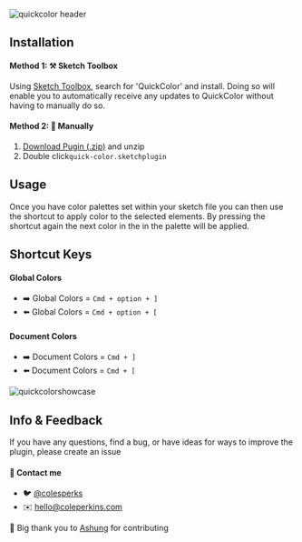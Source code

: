 ![quickcolor header](https://cloud.githubusercontent.com/assets/9797920/24823634/93a78a1c-1bb5-11e7-8085-87250f798dba.png)

## Installation

#### Method 1: ⚒ Sketch Toolbox

Using <a href="http://sketchtoolbox.com/">Sketch Toolbox</a>, search for 'QuickColor' and install. Doing so will enable you to automatically receive any updates to QuickColor without having to manually do so.

#### Method 2: 📁 Manually
<ol>
<li><a href="https://github.com//colesperks/QuickColor/archive/master.zip">Download Pugin (.zip)</a> and unzip</li>
<li>Double click<code class="rich-diff-level-one">quick-color.sketchplugin</code></li>
</ol>


## Usage
Once you have color palettes set within your sketch file you can then use the shortcut to apply color to the selected elements. By pressing the shortcut again the next color in the in the palette will be applied. 

## Shortcut Keys
<h4>Global Colors</h4>
<ul>
<li>➡️ Global Colors = <code class="rich-diff-level-one">Cmd + option + ]</code></li>
<li>⬅️ Global Colors = <code class="rich-diff-level-one">Cmd + option + [</code></li>
</ul>
<h4>Document Colors</h4>
<ul>
<li>➡️ Document Colors = <code class="rich-diff-level-one">Cmd + ]</code></li>
<li>⬅️ Document Colors = <code class="rich-diff-level-one">Cmd + [</code></li>
</ul>



![quickcolorshowcase](https://cloud.githubusercontent.com/assets/9797920/24823640/b7e40f0e-1bb5-11e7-905e-1d38ccb12830.gif)


## Info & Feedback
If you have any questions, find a bug, or have ideas for ways to improve the plugin, please create an issue

<h4>💬 Contact me</h4>
<ul>
<li>🐦 <a href ="https://twitter.com/colesperks"> @colesperks </a></li>
<li>✉️ <a href ="mailto:hello@coleperkins.com">hello@coleperkins.com</a></li>
</ul>

🙏 Big thank you to <a href = "https://github.com/Ashung">Ashung</a> for contributing
